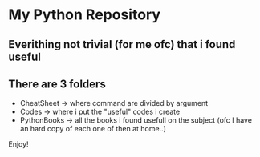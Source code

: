 # My Python Repository

## Everithing not trivial (for me ofc) that i found useful

## There are 3 folders

* CheatSheet -> where command are divided by argument
* Codes -> where i put the "useful" codes i create
* PythonBooks -> all the books i found usefull on the subject (ofc I have an hard copy of each one of then at home..)

Enjoy!
